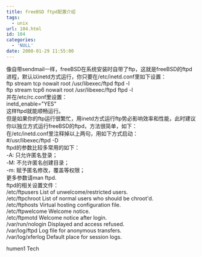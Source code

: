 ```yaml
---
title: freeBSD ftpd配置介绍
tags:
  - unix
url: 104.html
id: 104
categories:
  - 'NULL'
date: 2008-01-29 11:55:00
---
```


像自带sendmail一样，freeBSD在系统安装时自带了ftp，这就是freeBSD的ftpd进程，默认以inetd方式运行，你只要在/etc/inetd.conf里如下设置：  
ftp stream tcp nowait root /usr/libexec/ftpd ftpd -l  
ftp stream tcp6 nowait root /usr/libexec/ftpd ftpd -l  
并在/etc/rc.conf里设置：  
inetd_enable="YES"  
这样ftpd就能顺畅运行。  
但是如果你的ftp运行很繁忙，用inetd方式运行ftp势必影响效率和性能，此时建议你以独立方式运行freeBSD的ftpd，方法很简单，如下：  
在/etc/inetd.conf里注释掉以上两句，用如下方式启动：  
#/usr/libexec/ftpd -D  
ftpd的参数比较多常用的如下：  
-A: 只允许匿名登录；  
-M: 不允许匿名创建目录；  
-m: 赋予匿名修改，覆盖等权限；  
更多参数请man ftpd.  
ftpd的相关设置文件：  
/etc/ftpusers List of unwelcome/restricted users.  
/etc/ftpchroot List of normal users who should be chroot'd.  
/etc/ftphosts Virtual hosting configuration file.  
/etc/ftpwelcome Welcome notice.  
/etc/ftpmotd Welcome notice after login.  
/var/run/nologin Displayed and access refused.  
/var/log/ftpd Log file for anonymous transfers.  
/var/log/xferlog Default place for session logs.

humen1 Tech
